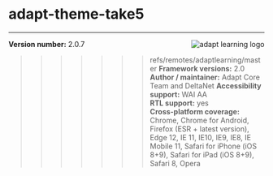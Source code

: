 # adapt-theme-take5

----------------------------
**Version number:**  2.0.7   <a href="https://community.adaptlearning.org/" target="_blank"><img src="https://github.com/adaptlearning/documentation/blob/master/04_wiki_assets/plug-ins/images/adapt-logo-mrgn-lft.jpg" alt="adapt learning logo" align="right"></a>
>>>>>>> refs/remotes/adaptlearning/master
**Framework versions:**  2.0     
**Author / maintainer:** Adapt Core Team  and DeltaNet
**Accessibility support:** WAI AA   
**RTL support:** yes  
**Cross-platform coverage:** Chrome, Chrome for Android, Firefox (ESR + latest version), Edge 12, IE 11, IE10, IE9, IE8, IE Mobile 11, Safari for iPhone (iOS 8+9), Safari for iPad (iOS 8+9), Safari 8, Opera    
